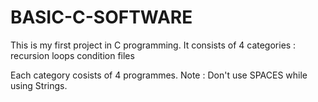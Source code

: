 # BASIC-C-SOFTWARE

This is my first project in C programming.
It consists of 4 categories :
  recursion
  loops
  condition
  files
  
  Each category cosists of 4 programmes.
  Note : Don't use SPACES while using Strings.
